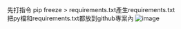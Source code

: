 先打指令 pip freeze > requirements.txt產生requirements.txt\
把py檔和requirements.txt都放到github專案內
![image](https://hackmd.io/_uploads/S1F9-2__0.png)
